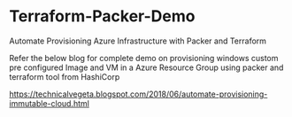 # Terraform-Packer-Demo
Automate Provisioning Azure Infrastructure with Packer and Terraform 

Refer the below blog for complete demo on provisioning windows custom pre configured Image and VM in a Azure Resource Group using packer and terraform tool from HashiCorp

https://technicalvegeta.blogspot.com/2018/06/automate-provisioning-immutable-cloud.html
